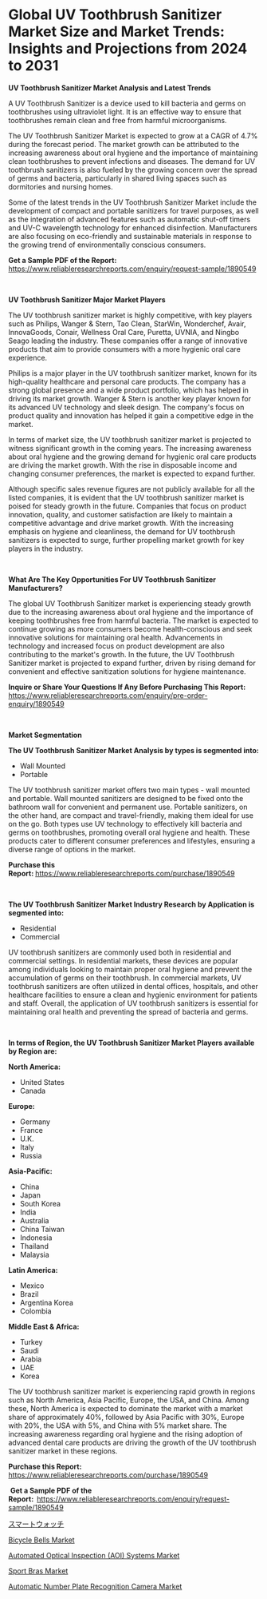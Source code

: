 <p><h1>Global UV Toothbrush Sanitizer Market Size and Market Trends: Insights and Projections from 2024 to 2031</h1></p><p><strong>UV Toothbrush Sanitizer Market Analysis and Latest Trends</strong></p>
<p><p>A UV Toothbrush Sanitizer is a device used to kill bacteria and germs on toothbrushes using ultraviolet light. It is an effective way to ensure that toothbrushes remain clean and free from harmful microorganisms. </p><p>The UV Toothbrush Sanitizer Market is expected to grow at a CAGR of 4.7% during the forecast period. The market growth can be attributed to the increasing awareness about oral hygiene and the importance of maintaining clean toothbrushes to prevent infections and diseases. The demand for UV toothbrush sanitizers is also fueled by the growing concern over the spread of germs and bacteria, particularly in shared living spaces such as dormitories and nursing homes.</p><p>Some of the latest trends in the UV Toothbrush Sanitizer Market include the development of compact and portable sanitizers for travel purposes, as well as the integration of advanced features such as automatic shut-off timers and UV-C wavelength technology for enhanced disinfection. Manufacturers are also focusing on eco-friendly and sustainable materials in response to the growing trend of environmentally conscious consumers.</p></p>
<p><strong>Get a Sample PDF of the Report:&nbsp;</strong> <a href="https://www.reliableresearchreports.com/enquiry/request-sample/1890549">https://www.reliableresearchreports.com/enquiry/request-sample/1890549</a></p>
<p>&nbsp;</p>
<p><strong>UV Toothbrush Sanitizer Major Market Players</strong></p>
<p><p>The UV toothbrush sanitizer market is highly competitive, with key players such as Philips, Wanger & Stern, Tao Clean, StarWin, Wonderchef, Avair, InnovaGoods, Conair, Wellness Oral Care, Puretta, UVNIA, and Ningbo Seago leading the industry. These companies offer a range of innovative products that aim to provide consumers with a more hygienic oral care experience.</p><p>Philips is a major player in the UV toothbrush sanitizer market, known for its high-quality healthcare and personal care products. The company has a strong global presence and a wide product portfolio, which has helped in driving its market growth. Wanger & Stern is another key player known for its advanced UV technology and sleek design. The company's focus on product quality and innovation has helped it gain a competitive edge in the market.</p><p>In terms of market size, the UV toothbrush sanitizer market is projected to witness significant growth in the coming years. The increasing awareness about oral hygiene and the growing demand for hygienic oral care products are driving the market growth. With the rise in disposable income and changing consumer preferences, the market is expected to expand further.</p><p>Although specific sales revenue figures are not publicly available for all the listed companies, it is evident that the UV toothbrush sanitizer market is poised for steady growth in the future. Companies that focus on product innovation, quality, and customer satisfaction are likely to maintain a competitive advantage and drive market growth. With the increasing emphasis on hygiene and cleanliness, the demand for UV toothbrush sanitizers is expected to surge, further propelling market growth for key players in the industry.</p></p>
<p>&nbsp;</p>
<p><strong>What Are The Key Opportunities For UV Toothbrush Sanitizer Manufacturers?</strong></p>
<p><p>The global UV Toothbrush Sanitizer market is experiencing steady growth due to the increasing awareness about oral hygiene and the importance of keeping toothbrushes free from harmful bacteria. The market is expected to continue growing as more consumers become health-conscious and seek innovative solutions for maintaining oral health. Advancements in technology and increased focus on product development are also contributing to the market's growth. In the future, the UV Toothbrush Sanitizer market is projected to expand further, driven by rising demand for convenient and effective sanitization solutions for hygiene maintenance.</p></p>
<p><strong>Inquire or Share Your Questions If Any Before Purchasing This Report:</strong> <a href="https://www.reliableresearchreports.com/enquiry/pre-order-enquiry/1890549">https://www.reliableresearchreports.com/enquiry/pre-order-enquiry/1890549</a></p>
<p>&nbsp;</p>
<p><strong>Market Segmentation</strong></p>
<p><strong>The UV Toothbrush Sanitizer Market Analysis by types is segmented into:</strong></p>
<p><ul><li>Wall Mounted</li><li>Portable</li></ul></p>
<p><p>The UV toothbrush sanitizer market offers two main types - wall mounted and portable. Wall mounted sanitizers are designed to be fixed onto the bathroom wall for convenient and permanent use. Portable sanitizers, on the other hand, are compact and travel-friendly, making them ideal for use on the go. Both types use UV technology to effectively kill bacteria and germs on toothbrushes, promoting overall oral hygiene and health. These products cater to different consumer preferences and lifestyles, ensuring a diverse range of options in the market.</p></p>
<p><strong>Purchase this Report:&nbsp;</strong><a href="https://www.reliableresearchreports.com/purchase/1890549">https://www.reliableresearchreports.com/purchase/1890549</a></p>
<p>&nbsp;</p>
<p><strong>The UV Toothbrush Sanitizer Market Industry Research by Application is segmented into:</strong></p>
<p><ul><li>Residential</li><li>Commercial</li></ul></p>
<p><p>UV toothbrush sanitizers are commonly used both in residential and commercial settings. In residential markets, these devices are popular among individuals looking to maintain proper oral hygiene and prevent the accumulation of germs on their toothbrush. In commercial markets, UV toothbrush sanitizers are often utilized in dental offices, hospitals, and other healthcare facilities to ensure a clean and hygienic environment for patients and staff. Overall, the application of UV toothbrush sanitizers is essential for maintaining oral health and preventing the spread of bacteria and germs.</p></p>
<p>&nbsp;</p>
<p><strong>In terms of Region, the UV Toothbrush Sanitizer Market Players available by Region are:</strong></p>
<p>
    <p> <strong> North America: </strong>
        <ul>
            <li>United States</li>
            <li>Canada</li>
        </ul>
        </p> 
    <p> <strong> Europe: </strong>
        <ul>
            <li>Germany</li>
            <li>France</li>
            <li>U.K.</li>
            <li>Italy</li>
            <li>Russia</li>
        </ul>
        </p> 
    <p> <strong> Asia-Pacific: </strong>
        <ul>
            <li>China</li>
            <li>Japan</li>
            <li>South Korea</li>
            <li>India</li>
            <li>Australia</li>
            <li>China Taiwan</li>
            <li>Indonesia</li>
            <li>Thailand</li>
            <li>Malaysia</li>
        </ul>
        </p> 
    <p> <strong> Latin America: </strong>
        <ul>
            <li>Mexico</li>
            <li>Brazil</li>
            <li>Argentina Korea</li>
            <li>Colombia</li>
        </ul>
        </p> 
    <p> <strong> Middle East & Africa: </strong>
        <ul>
            <li>Turkey</li>
            <li>Saudi</li>
            <li>Arabia</li>
            <li>UAE</li>
            <li>Korea</li>
        </ul>
    </p>
    </p>
<p><p>The UV toothbrush sanitizer market is experiencing rapid growth in regions such as North America, Asia Pacific, Europe, the USA, and China. Among these, North America is expected to dominate the market with a market share of approximately 40%, followed by Asia Pacific with 30%, Europe with 20%, the USA with 5%, and China with 5% market share. The increasing awareness regarding oral hygiene and the rising adoption of advanced dental care products are driving the growth of the UV toothbrush sanitizer market in these regions.</p></p>
<p><strong>Purchase this Report: </strong><a href="https://www.reliableresearchreports.com/purchase/1890549">https://www.reliableresearchreports.com/purchase/1890549</a></p>
<p>&nbsp;<strong>Get a Sample PDF of the Report:&nbsp;&nbsp;</strong><a href="https://www.reliableresearchreports.com/enquiry/request-sample/1890549">https://www.reliableresearchreports.com/enquiry/request-sample/1890549</a></p>
<p><strong></strong></p>
<p><p><a href="https://github.com/luffiazaza/Market-Research-Report-List-1/blob/main/92202986582.md">スマートウォッチ</a></p><p><a href="https://github.com/danielneavesallisons03mba/Market-Research-Report-List-1/blob/main/bicycle-bells-market.md">Bicycle Bells Market</a></p><p><a href="https://issuu.com/reportprime-2/docs/automated-optical-inspection-aoi-systems-market-si">Automated Optical Inspection (AOI) Systems Market</a></p><p><a href="https://github.com/dimitrishawkinswaynenp91rgz/Market-Research-Report-List-1/blob/main/sport-bras-market.md">Sport Bras Market</a></p><p><a href="https://issuu.com/reportprime-2/docs/automatic-number-plate-recognition-camera-market-s">Automatic Number Plate Recognition Camera Market</a></p></p>